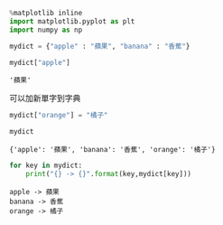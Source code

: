 ```python
%matplotlib inline
import matplotlib.pyplot as plt
import numpy as np
```


```python
mydict = {"apple" : "蘋果", "banana" : "香蕉"}
```


```python
mydict["apple"]
```




    '蘋果'



可以加新單字到字典


```python
mydict["orange"] = "橘子"
```


```python
mydict
```




    {'apple': '蘋果', 'banana': '香蕉', 'orange': '橘子'}




```python
for key in mydict:
    print("{} -> {}".format(key,mydict[key]))
```

    apple -> 蘋果
    banana -> 香蕉
    orange -> 橘子

